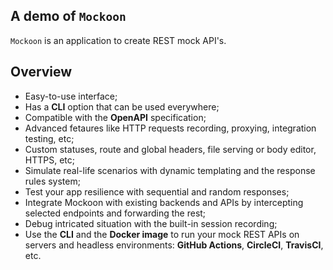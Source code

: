 ## A demo of `Mockoon`

`Mockoon` is an application to create REST mock API's.

## Overview

* Easy-to-use interface;
* Has a __CLI__ option that can be used everywhere;
* Compatible with the __OpenAPI__ specification;
* Advanced fetaures like HTTP requests recording, proxying, integration testing, etc;
* Custom statuses, route and global headers, file serving or body editor, HTTPS, etc;
* Simulate real-life scenarios with dynamic templating and the response rules system;
* Test your app resilience with sequential and random responses;
* Integrate Mockoon with existing backends and APIs by intercepting selected endpoints and forwarding the rest;
* Debug intricated situation with the built-in session recording;
* Use the __CLI__ and the __Docker image__ to run your mock REST APIs on servers and headless environments: __GitHub Actions__, __CircleCI__, __TravisCI__, etc.

